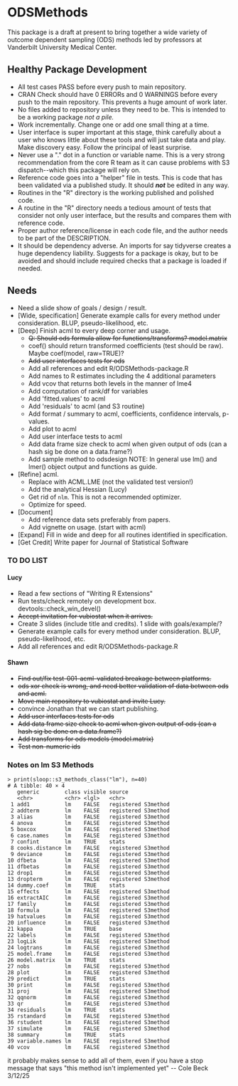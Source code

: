 # ODSMethods

This package is a draft at present to bring together a wide variety of outcome dependent sampling (ODS) methods led by professors at Vanderbilt University Medical Center. 

## Healthy Package Development

* All test cases PASS before every push to main repository.
* CRAN Check should have 0 ERRORs and 0 WARNINGS before every push to the main repository. This prevents a huge amount of work later.
* No files added to repository unless they need to be. This is intended to be a working package _not a pile._
* Work incrementally. Change one or add one small thing at a time. 
* User interface is super important at this stage, think carefully about a user who knows little about these tools and will just take data and play. Make discovery easy. Follow the principal of least surprise.
* Never use a "." dot in a function or variable name. This is a very strong recommendation from the core R team as it can cause problems with S3 dispatch--which this package will rely on.
* Reference code goes into a "helper" file in tests. This is code that has been validated via a published study. It should _**not**_ be edited in any way.
* Routines in the "R" directory is the working published and polished code.
* A routine in the "R" directory needs a tedious amount of tests that consider not only user interface, but the results and compares them with reference code.
* Proper author reference/license in each code file, and the author needs to be part of the DESCRIPTION.
* It should be dependency adverse. An imports for say tidyverse creates a huge dependency liability. Suggests for a package is okay, but to be avoided and should include required checks that a package is loaded if needed.

## Needs

* Need a slide show of goals / design / result.
* [Wide, specification] Generate example calls for every method under consideration. BLUP, pseudo-likelihood, etc. 
* [Deep] Finish acml to every deep corner and usage.
  * ~~Q: Should ods formula allow for functions/transforms? model.matrix~~
  * coef() should return transformed coefficients (test should be raw). Maybe coef(model, raw=TRUE)?
  * ~~Add user interfaces tests for ods~~
  * Add all references and edit R/ODSMethods-package.R
  * Add names to R estimates including the 4 additional parameters
  * Add vcov that returns both levels in the manner of lme4
  * Add computation of rank/df for variables
  * Add 'fitted.values' to acml
  * Add 'residuals' to acml (and S3 routine)
  * Add format / summary to acml, coefficients, confidence intervals, p-values.
  * Add plot to acml
  * Add user interface tests to acml
  * Add data frame size check to acml when given output of ods (can a hash sig be done on a data.frame?)
  * Add sample method to odsdesign
  NOTE: In general use lm() and lmer() object output and functions as guide.  
* [Refine] acml. 
  * Replace with ACML.LME (not the validated test version!)
  * Add the analytical Hessian (Lucy)
  * Get rid of `nlm`. This is not a recommended optimizer.
  * Optimize for speed.
* [Document]
  * Add reference data sets preferably from papers.
  * Add vignette on usage. (start with acml)
* [Expand] Fill in wide and deep for all routines identified in specification.
* [Get Credit] Write paper for Journal of Statistical Software


### TO DO LIST

#### Lucy

* Read a few sections of "Writing R Extensions"
* Run tests/check remotely on development box. devtools::check_win_devel()
* ~~Accept invitation for vubiostat when it arrives.~~
* Create 3 slides (include title and credits). 1 slide with goals/example/?
* Generate example calls for every method under consideration. BLUP, pseudo-likelihood, etc. 
* Add all references and edit R/ODSMethods-package.R

#### Shawn

* ~~Find out/fix test-001-acml-validated breakage between platforms.~~
* ~~ods xor check is wrong, and need better validation of data between ods and acml.~~
* ~~Move main repository to vubiostat and invite Lucy.~~
* convince Jonathan that we can start publishing.
* ~~Add user interfaces tests for ods~~
* ~~Add data frame size check to acml when given output of ods (can a hash sig be done on a data.frame?)~~
* ~~Add transforms for ods models (model.matrix)~~
* ~~Test non-numeric ids~~

### Notes on lm S3 Methods

```
> print(sloop::s3_methods_class("lm"), n=40)
# A tibble: 40 × 4
   generic        class visible source             
   <chr>          <chr> <lgl>   <chr>              
 1 add1           lm    FALSE   registered S3method
 2 addterm        lm    FALSE   registered S3method
 3 alias          lm    FALSE   registered S3method
 4 anova          lm    FALSE   registered S3method
 5 boxcox         lm    FALSE   registered S3method
 6 case.names     lm    FALSE   registered S3method
 7 confint        lm    TRUE    stats              
 8 cooks.distance lm    FALSE   registered S3method
 9 deviance       lm    FALSE   registered S3method
10 dfbeta         lm    FALSE   registered S3method
11 dfbetas        lm    FALSE   registered S3method
12 drop1          lm    FALSE   registered S3method
13 dropterm       lm    FALSE   registered S3method
14 dummy.coef     lm    TRUE    stats              
15 effects        lm    FALSE   registered S3method
16 extractAIC     lm    FALSE   registered S3method
17 family         lm    FALSE   registered S3method
18 formula        lm    FALSE   registered S3method
19 hatvalues      lm    FALSE   registered S3method
20 influence      lm    FALSE   registered S3method
21 kappa          lm    TRUE    base               
22 labels         lm    FALSE   registered S3method
23 logLik         lm    FALSE   registered S3method
24 logtrans       lm    FALSE   registered S3method
25 model.frame    lm    FALSE   registered S3method
26 model.matrix   lm    TRUE    stats              
27 nobs           lm    FALSE   registered S3method
28 plot           lm    FALSE   registered S3method
29 predict        lm    TRUE    stats              
30 print          lm    FALSE   registered S3method
31 proj           lm    FALSE   registered S3method
32 qqnorm         lm    FALSE   registered S3method
33 qr             lm    FALSE   registered S3method
34 residuals      lm    TRUE    stats              
35 rstandard      lm    FALSE   registered S3method
36 rstudent       lm    FALSE   registered S3method
37 simulate       lm    FALSE   registered S3method
38 summary        lm    TRUE    stats              
39 variable.names lm    FALSE   registered S3method
40 vcov           lm    FALSE   registered S3method
```

it probably makes sense to add all of them, even if you have a stop message that says "this method isn't implemented yet" -- Cole Beck 3/12/25

